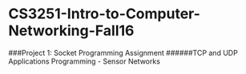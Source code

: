 # CS3251-Intro-to-Computer-Networking-Fall16

###Project 1: Socket Programming Assignment
######TCP and UDP Applications Programming - Sensor Networks 
